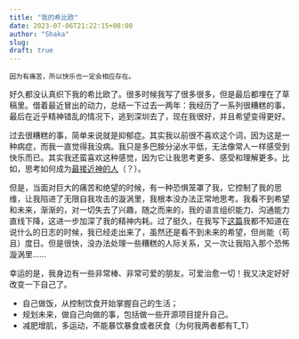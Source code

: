 ```yaml
---
title: "我的希比欧"
date: 2023-07-06T21:22:15+08:00
author: "Shaka"
slug: 
draft: true
---
```


```
因为有痛苦，所以快乐也一定会相应存在。
```

好久都没认真织下我的希比欧了。很多时候我写了很多很多，但是最后都埋在了草稿里。借着最近冒出的动力，总结一下过去一两年：我经历了一系列很糟糕的事，最后在近乎精神错乱的情况下，逃到深圳去了，现在我很好，并且希望变得更好。

过去很糟糕的事，简单来说就是抑郁症。其实我以前很不喜欢这个词，因为这是一种病症，而我一直觉得我没病。我只是多巴胺分泌水平低，无法像常人一样感受到快乐而已。其实我还蛮喜欢这种感觉，因为它让我思考更多、感受和理解更多。比如，思考如何成为[最接近神的人](https://lzxqaq.com/posts/2021-12-12-saintseiya/)（？）。

但是，当面对巨大的痛苦和绝望的时候，有一种恐惧笼罩了我，它控制了我的思维，让我陷进了无限自我攻击的漩涡里，我根本没办法正常地思考。我看不到希望和未来，渐渐的，对一切失去了兴趣，随之而来的，我的语言组织能力、沟通能力直线下降，这进一步加深了我的精神内耗。过了挺久，在我写下[这篇](https://lzxqaq.com/posts/2022-12-17/)我都不知道在说什么的日志的时候，我已经走出来了，虽然还是看不到未来的希望，但尚能（苟且）度日。但是很快，没办法处理一些糟糕的人际关系，又一次让我陷入那个恐怖漩涡里……

幸运的是，我身边有一些非常棒、非常可爱的朋友。可爱治愈一切！我又决定好好改变一下自己了。

- 自己做饭，从控制饮食开始掌握自己的生活；
- 规划未来，做自己向做的事，包括做一些开源项目提升自己。
- 减肥增肌，多运动，不能暴饮暴食或者厌食（为何我两者都有T_T）
